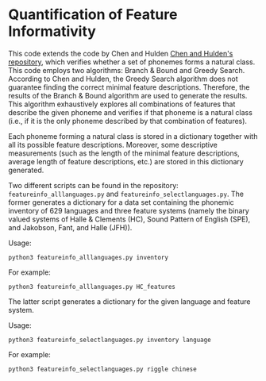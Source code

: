 # Quantification of Feature Informativity 

This code extends the code by Chen and Hulden [Chen and Hulden's repository](https://github.com/mhulden/minphonfeat), which verifies whether a set of phonemes forms a natural class. This code employs two algorithms: Branch & Bound and Greedy Search. According to Chen and Hulden, the Greedy Search algorithm does not guarantee finding the correct minimal feature descriptions. Therefore, the results of the Branch \& Bound algorithm are used to generate the results. This algorithm exhaustively explores all combinations of features that describe the given phoneme and verifies if that phoneme is a natural class (i.e., if it is the only phoneme described by that combination of features).

Each phoneme forming a natural class is stored in a dictionary together with all its possible feature descriptions. Moreover, some descriptive measurements (such as the length of the minimal feature descriptions, average length of feature descriptions, etc.) are stored in this dictionary generated.

Two different scripts can be found in the repository: `featureinfo_alllanguages.py` and `featureinfo_selectlanguages.py`. The former generates a dictionary for a data set containing the phonemic inventory of 629 languages and three feature systems (namely the binary valued systems of Halle & Clements (HC), Sound Pattern of English (SPE), and Jakobson, Fant, and Halle (JFH)). 

Usage:

```
python3 featureinfo_alllanguages.py inventory
```
For example:

```
python3 featureinfo_alllanguages.py HC_features
```

The latter script generates a dictionary for the given language and feature system.

Usage:

```
python3 featureinfo_selectlanguages.py inventory language
```
For example:

```
python3 featureinfo_selectlanguages.py riggle chinese
```
